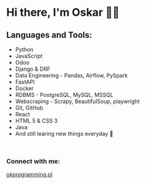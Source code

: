 # Hi there, I'm Oskar 👋🤓
## Languages and Tools:
- Python
- JavaScript
- Odoo
- Django & DRF
- Data Engineering - Pandas, Airflow, PySpark
- FastAPI
- Docker
- RDBMS - PostgreSQL, MySQL, MSSQL
- Webscraping - Scrapy, BeautifulSoup, playwright
- Git, GitHub
- React 
- HTML 5 & CSS 3
- Java
- And still learing new things everyday 🦦

<br/>

### Connect with me:

[okprogramming.pl](https://okprogramming.pl/)
